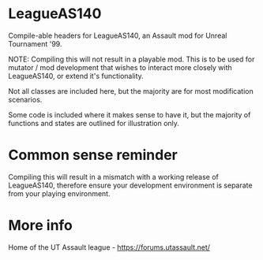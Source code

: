 # LeagueAS140
Compile-able headers for LeagueAS140, an Assault mod for Unreal Tournament '99.

NOTE: Compiling this will not result in a playable mod. This is to be used for mutator / mod development that wishes to interact more closely with LeagueAS140, or extend it's functionality.

Not all classes are included here, but the majority are for most modification scenarios.

Some code is included where it makes sense to have it, but the majority of functions and states are outlined for illustration only.

# Common sense reminder
Compiling this will result in a mismatch with a working release of LeagueAS140, therefore ensure your development environment is separate from your playing environment.

# More info
Home of the UT Assault league - https://forums.utassault.net/

